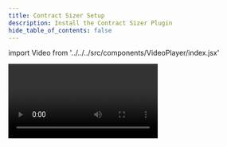 ```yaml
---
title: Contract Sizer Setup
description: Install the Contract Sizer Plugin
hide_table_of_contents: false
---
```


import Video from '../../../src/components/VideoPlayer/index.jsx'

<Video videoId='863775974' title='Contract Sizer Setup' />
